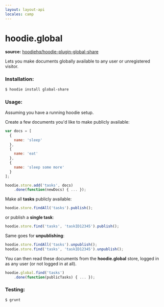```yaml
---
layout: layout-api
locales: camp
---
```

# hoodie.global
**source:**     <a href="https://github.com/hoodiehq/hoodie-plugin-global-share" target="_blank">hoodiehq/hoodie-plugin-global-share</a>

Lets you make documents globally available to any user or unregistered visitor.

### Installation:

```bash
$ hoodie install global-share
```

### Usage:

Assuming you have a running hoodie setup.

Create a few documents you'd like to make publicly available:

```javascript
var docs = [
  {
    name: 'sleep'
  },
  {
    name: 'eat'
  },
  {
    name: 'sleep some more'
  }
];

hoodie.store.add('tasks', docs)
	.done(function(newDocs) { ... });
```

Make all **tasks** publicly available:

```javascript
hoodie.store.findAll('tasks').publish();
```

or publish a **single task**:

```javascript
hoodie.store.find('tasks', 'taskID12345').publish();
```

Same goes for **unpublishing**:

```javascript
hoodie.store.findAll('tasks').unpublish();
hoodie.store.find('tasks', 'taskID12345').unpublish();
```

You can then read these documents from the **hoodie.global** store, logged in
as any user (or not logged in at all).

```javascript
hoodie.global.find('tasks')
	.done(function(publicTasks) { ... });
```

### Testing:

```bash
$ grunt
```
